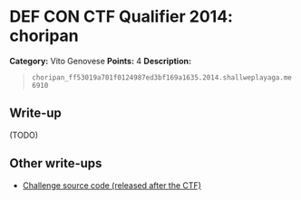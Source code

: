 # DEF CON CTF Qualifier 2014: choripan

**Category:** Vito Genovese
**Points:** 4
**Description:**

> `choripan_ff53019a701f0124987ed3bf169a1635.2014.shallweplayaga.me 6910`

## Write-up

(TODO)

## Other write-ups

* [Challenge source code (released after the CTF)](https://github.com/legitbs/choripan)
